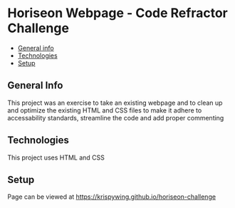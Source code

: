 # Horiseon Webpage - Code Refractor Challenge
* [General info](#general-info)
* [Technologies](#technologies)
* [Setup](#setup)

## General Info
This project was an exercise to take an existing webpage and to clean up and optimize the existing HTML and CSS files to make
it adhere to accessability standards, streamline the code and add proper commenting

## Technologies
This project uses HTML and CSS

## Setup
Page can be viewed at https://krispywing.github.io/horiseon-challenge